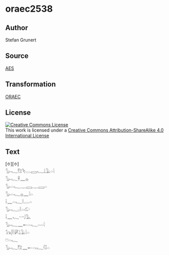 # oraec2538

## Author

Stefan Grunert

## Source

[AES](https://github.com/simondschweitzer/aes)

## Transformation

[ORAEC](https://oraec.github.io/)

## License

<a rel="license" href="http://creativecommons.org/licenses/by-sa/4.0/"><img alt="Creative Commons License" style="border-width:0" src="https://i.creativecommons.org/l/by-sa/4.0/88x31.png" /></a><br />This work is licensed under a <a rel="license" href="http://creativecommons.org/licenses/by-sa/4.0/">Creative Commons Attribution-ShareAlike 4.0 International License</a>

## Text

[⯑][⯑]<br>
𓅭𓆑𓀗𓌸𓂋𓈙𓆑𓍑𓄿𓏏𓇋<br>
𓅭𓆑𓋹𓈖𓐍<br>
𓅭𓏏𓆑𓊃𓈙𓊃𓈙𓏏<br>
𓅭𓏏𓆑𓐍𓈖𓇋𓏏<br>
𓌢𓈖𓏏𓆑𓎛𓂋𓏏<br>
𓅭𓆑𓊪𓎛𓏏𓄁<br>
𓌢𓈖𓆑𓎡𓄙𓅓<br>
𓅭𓆑𓈖𓄡𓏏𓆑𓏏𓏏𓇋<br>
𓃥𓋴𓌉𓏞𓍑𓄿𓇋𓏏<br>
𓈞𓏏𓆑<br>
𓅭𓆑𓀗𓈖𓄡𓏏𓏤𓆑𓆳𓄤𓏏<br>

